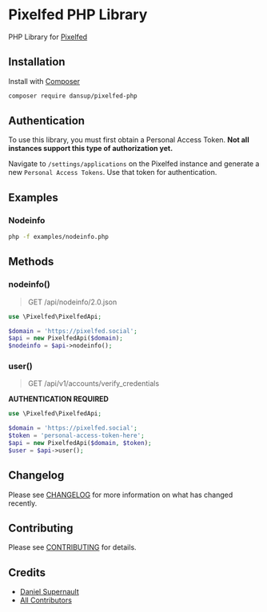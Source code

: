 # Pixelfed PHP Library

PHP Library for [Pixelfed](https://pixelfed.org)

## Installation

Install with [Composer](https://getcomposer.org/doc/00-intro.md#installation-linux-unix-macos)

```bash
composer require dansup/pixelfed-php
```

## Authentication
To use this library, you must first obtain a Personal Access Token. **Not all instances support this type of authorization yet.**

Navigate to ```/settings/applications``` on the Pixelfed instance and generate a new ```Personal Access Tokens```. Use that token for authentication.


## Examples
### Nodeinfo
```bash
php -f examples/nodeinfo.php
```


## Methods

### nodeinfo()
> GET /api/nodeinfo/2.0.json

```php
use \Pixelfed\PixelfedApi;

$domain = 'https://pixelfed.social';
$api = new PixelfedApi($domain);
$nodeinfo = $api->nodeinfo();
```

### user()
> GET /api/v1/accounts/verify_credentials

**AUTHENTICATION REQUIRED**

```php
use \Pixelfed\PixelfedApi;

$domain = 'https://pixelfed.social';
$token = 'personal-access-token-here';
$api = new PixelfedApi($domain, $token);
$user = $api->user();
```

## Changelog

Please see [CHANGELOG](CHANGELOG.md) for more information on what has changed recently.

## Contributing

Please see [CONTRIBUTING](CONTRIBUTING.md) for details.

## Credits

- [Daniel Supernault](https://github.com/dansup)
- [All Contributors](../../contributors)